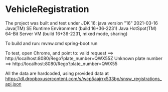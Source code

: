 # VehicleRegistration
The project was built and test under JDK 16:
java version "16" 2021-03-16
Java(TM) SE Runtime Environment (build 16+36-2231)
Java HotSpot(TM) 64-Bit Server VM (build 16+36-2231, mixed mode, sharing)

To build and run:
mvnw.cmd spring-boot:run

To test, open Chrome, and point to:
valid request ==> http://localhost:8080/Rego?plate_number=QWX55Z
Unknown plate number ==> http://localhost:8080/Rego?plate_number=QWX55

All the data are hardcoded, using provided data at https://dl.dropboxusercontent.com/s/wcp5aajrrx533bp/snsw_registrations_api.json
